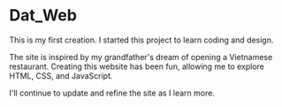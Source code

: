 # Dat_Web

This is my first creation. I started this project to learn coding and design.

The site is inspired by my grandfather's dream of opening a Vietnamese restaurant. Creating this website has been fun, allowing me to explore HTML, CSS, and JavaScript.

I'll continue to update and refine the site as I learn more.
